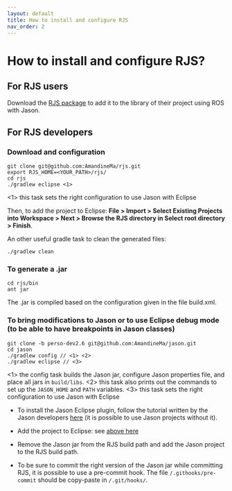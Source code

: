```yaml
---
layout: default
title: How to install and configure RJS
nav_order: 2
---
```



# How to install and configure RJS?

## For RJS users
Download the [RJS package](https://github.com/AmandineMa/rjs/blob/master/rjs.jar) to add it to the library of their project using ROS with Jason.

## For RJS developers
### Download and configuration

	git clone git@github.com:AmandineMa/rjs.git
	export RJS_HOME=<YOUR_PATH>/rjs/
	cd rjs
	./gradlew eclipse <1>

<1> this task sets the right configuration to use Jason with Eclipse

Then, to add the project to Eclipse: **File > Import > Select Existing Projects into Workspace > Next > Browse the RJS directory in Select root directory > Finish**.

An other useful gradle task to clean the generated files:

	./gradlew clean

### To generate a .jar

	cd rjs/bin
	ant jar
	
The .jar is compiled based on the configuration given in the file build.xml.

### To bring modifications to Jason or to use Eclipse debug mode (to be able to have breakpoints in Jason classes)

	git clone -b perso-dev2.6 git@github.com:AmandineMa/jason.git
	cd jason
	./gradlew config // <1> <2>
	./gradlew eclipse // <3>

<1> the config task builds the Jason jar, configure Jason properties file, and place all jars in `build/libs`.
<2> this task also prints out the commands to set up the `JASON_HOME` and `PATH` variables.
<3> this task sets the right configuration to use Jason with Eclipse


- To install the Jason Eclipse plugin, follow the tutorial written by the Jason developers [here](http://jason.sourceforge.net/mini-tutorial/eclipse-plugin/) (it is possible to use Jason projects without it).

- Add the project to Eclipse: see [above here](#download-and-configuration)

- Remove the Jason jar from the RJS build path and add the Jason project to the RJS build path.

- To be sure to commit the right version of the Jason jar while committing RJS, it is possible to use a pre-commit hook. The file `/.githooks/pre-commit` should be copy-paste in `/.git/hooks/`.





